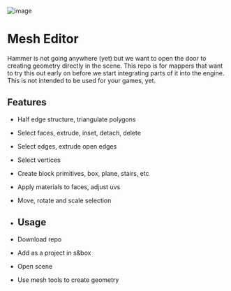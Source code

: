 ![image](https://github.com/sboxgame/Mesh-Editor/assets/1667289/676055e0-55fc-4212-9e52-caa0770df157)

# Mesh Editor

Hammer is not going anywhere (yet) but we want to open the door to creating geometry directly in the scene.
This repo is for mappers that want to try this out early on before we start integrating parts of it into the engine.
This is not intended to be used for your games, yet.

## Features

- Half edge structure, triangulate polygons
- Select faces, extrude, inset, detach, delete
- Select edges, extrude open edges
- Select vertices
- Create block primitives, box, plane, stairs, etc
- Apply materials to faces, adjust uvs
- Move, rotate and scale selection

- ## Usage

- Download repo
- Add as a project in s&box
- Open scene
- Use mesh tools to create geometry
